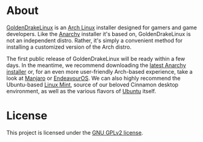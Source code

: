 # About

[GoldenDrakeLinux](https://goldendrakestudios.com/goldendrakelinux/) is an [Arch Linux](https://www.archlinux.org/) installer designed for gamers and game developers. Like the [Anarchy](https://www.anarchylinux.org/) installer it's based on, GoldenDrakeLinux is not an independent distro. Rather, it's simply a convenient method for installing a customized version of the Arch distro.

The first public release of GoldenDrakeLinux will be ready within a few days. In the meantime, we recommend downloading the [latest Anarchy installer](https://www.anarchylinux.org/download/) or, for an even more user-friendly Arch-based experience, take a look at [Manjaro](https://manjaro.org/download/) or [EndeavourOS](https://endeavouros.com/download/). We can also highly recommend the Ubuntu-based [Linux Mint](https://www.linuxmint.com/download.php), source of our beloved Cinnamon desktop environment, as well as the various flavors of [Ubuntu](https://ubuntu.com/download/desktop) itself.

# License

This project is licensed under the [GNU GPLv2 license](LICENSE).
